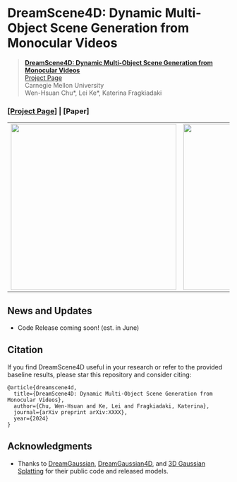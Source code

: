 # DreamScene4D: Dynamic Multi-Object Scene Generation from Monocular Videos


> [**DreamScene4D: Dynamic Multi-Object Scene Generation from Monocular Videos**](https://dreamscene4d.github.io/)           
> [Project Page](https://dreamscene4d.github.io/)           
> Carnegie Mellon University   
> Wen-Hsuan Chu*, Lei Ke*, Katerina Fragkiadaki    

### [**[Project Page]**](https://dreamscene4d.github.io/) **|** **[Paper]**

<table>
  <tr>
    <td><img src="demo-1.gif" width="375"></td>
    <td><img src="demo-2.gif" width="375"></td>
  </tr>
</table>

News and Updates
-----------------
- Code Release coming soon! (est. in June)

Citation
---------------
If you find DreamScene4D useful in your research or refer to the provided baseline results, please star this repository and consider citing:
```
@article{dreamscene4d,
  title={DreamScene4D: Dynamic Multi-Object Scene Generation from Monocular Videos},
  author={Chu, Wen-Hsuan and Ke, Lei and Fragkiadaki, Katerina},
  journal={arXiv preprint arXiv:XXXX},
  year={2024}
}
```

## Acknowledgments
- Thanks to [DreamGaussian](https://dreamgaussian.github.io/), [DreamGaussian4D](https://jiawei-ren.github.io/projects/dreamgaussian4d/), and [3D Gaussian Splatting](https://repo-sam.inria.fr/fungraph/3d-gaussian-splatting/) for their public code and released models.
